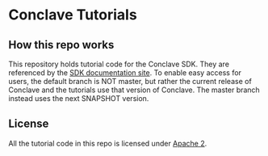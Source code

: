 # Conclave Tutorials

## How this repo works

This repository holds tutorial code for the Conclave SDK. They are referenced by the [SDK documentation site](https://docs.conclave.net/). To enable easy access for users, the default branch is NOT master, but rather the current release of Conclave and the tutorials use that version of Conclave. The master branch instead uses the next SNAPSHOT version.

## License

All the tutorial code in this repo is licensed under [Apache 2](LICENSE).
